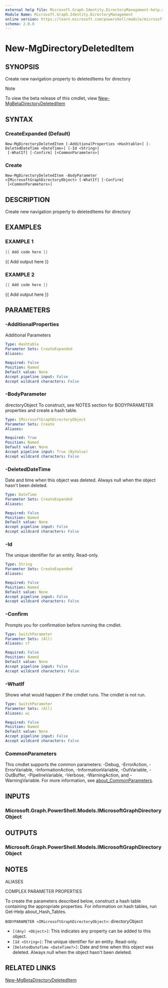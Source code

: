 ```yaml
---
external help file: Microsoft.Graph.Identity.DirectoryManagement-help.xml
Module Name: Microsoft.Graph.Identity.DirectoryManagement
online version: https://learn.microsoft.com/powershell/module/microsoft.graph.identity.directorymanagement/new-mgdirectorydeleteditem
schema: 2.0.0
---
```


# New-MgDirectoryDeletedItem

## SYNOPSIS
Create new navigation property to deletedItems for directory

> [!NOTE]
> To view the beta release of this cmdlet, view [New-MgBetaDirectoryDeletedItem](/powershell/module/Microsoft.Graph.Beta.Identity.DirectoryManagement/New-MgBetaDirectoryDeletedItem?view=graph-powershell-beta)

## SYNTAX

### CreateExpanded (Default)
```
New-MgDirectoryDeletedItem [-AdditionalProperties <Hashtable>] [-DeletedDateTime <DateTime>] [-Id <String>]
 [-WhatIf] [-Confirm] [<CommonParameters>]
```

### Create
```
New-MgDirectoryDeletedItem -BodyParameter <IMicrosoftGraphDirectoryObject> [-WhatIf] [-Confirm]
 [<CommonParameters>]
```

## DESCRIPTION
Create new navigation property to deletedItems for directory

## EXAMPLES

### EXAMPLE 1
```powershell
{{ Add code here }}
```

{{ Add output here }}

### EXAMPLE 2
```powershell
{{ Add code here }}
```

{{ Add output here }}

## PARAMETERS

### -AdditionalProperties
Additional Parameters

```yaml
Type: Hashtable
Parameter Sets: CreateExpanded
Aliases:

Required: False
Position: Named
Default value: None
Accept pipeline input: False
Accept wildcard characters: False
```

### -BodyParameter
directoryObject
To construct, see NOTES section for BODYPARAMETER properties and create a hash table.

```yaml
Type: IMicrosoftGraphDirectoryObject
Parameter Sets: Create
Aliases:

Required: True
Position: Named
Default value: None
Accept pipeline input: True (ByValue)
Accept wildcard characters: False
```

### -DeletedDateTime
Date and time when this object was deleted.
Always null when the object hasn't been deleted.

```yaml
Type: DateTime
Parameter Sets: CreateExpanded
Aliases:

Required: False
Position: Named
Default value: None
Accept pipeline input: False
Accept wildcard characters: False
```

### -Id
The unique identifier for an entity.
Read-only.

```yaml
Type: String
Parameter Sets: CreateExpanded
Aliases:

Required: False
Position: Named
Default value: None
Accept pipeline input: False
Accept wildcard characters: False
```

### -Confirm
Prompts you for confirmation before running the cmdlet.

```yaml
Type: SwitchParameter
Parameter Sets: (All)
Aliases: cf

Required: False
Position: Named
Default value: None
Accept pipeline input: False
Accept wildcard characters: False
```

### -WhatIf
Shows what would happen if the cmdlet runs.
The cmdlet is not run.

```yaml
Type: SwitchParameter
Parameter Sets: (All)
Aliases: wi

Required: False
Position: Named
Default value: None
Accept pipeline input: False
Accept wildcard characters: False
```

### CommonParameters
This cmdlet supports the common parameters: -Debug, -ErrorAction, -ErrorVariable, -InformationAction, -InformationVariable, -OutVariable, -OutBuffer, -PipelineVariable, -Verbose, -WarningAction, and -WarningVariable. For more information, see [about_CommonParameters](http://go.microsoft.com/fwlink/?LinkID=113216).

## INPUTS

### Microsoft.Graph.PowerShell.Models.IMicrosoftGraphDirectoryObject
## OUTPUTS

### Microsoft.Graph.PowerShell.Models.IMicrosoftGraphDirectoryObject
## NOTES

ALIASES

COMPLEX PARAMETER PROPERTIES

To create the parameters described below, construct a hash table containing the appropriate properties. For information on hash tables, run Get-Help about_Hash_Tables.


`BODYPARAMETER <IMicrosoftGraphDirectoryObject>`: directoryObject
  - `[(Any) <Object>]`: This indicates any property can be added to this object.
  - `[Id <String>]`: The unique identifier for an entity. Read-only.
  - `[DeletedDateTime <DateTime?>]`: Date and time when this object was deleted. Always null when the object hasn't been deleted.

## RELATED LINKS
[New-MgBetaDirectoryDeletedItem](/powershell/module/Microsoft.Graph.Beta.Identity.DirectoryManagement/New-MgBetaDirectoryDeletedItem?view=graph-powershell-beta)
